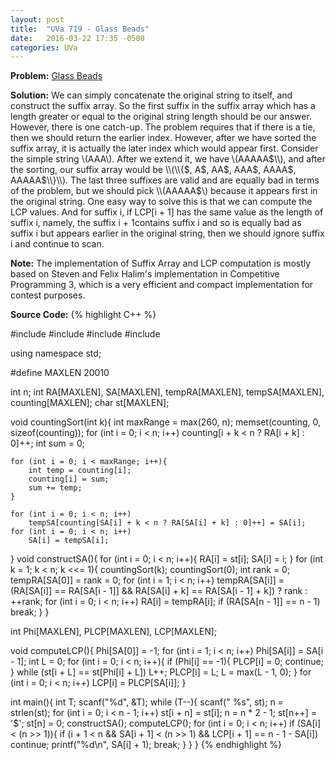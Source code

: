 ```yaml
---
layout: post
title:  "UVa 719 - Glass Beads"
date:   2016-03-22 17:35 -0500
categories: UVa
---
```

**Problem:** [Glass Beads]

**Solution:**
We can simply concatenate the original string to itself, and construct the suffix array. So the first suffix in the 
suffix array which has a length greater or equal to the original string length should be our answer. However, there 
is one catch-up. The problem requires that if there is a tie, then we should return the earlier index.
However, after we have sorted the suffix array, it is actually the later index which would appear first. Consider
the simple string \\(AAA\\). After we extend it, we have \\(AAAAA$\\), and after the sorting, our suffix array would
be \\(\\{$, A$, AA$, AAA$, AAAA$, AAAAA$\\}\\). The last three suffixes are valid and are equally bad in terms of the problem, but we 
should pick \\(AAAAA$\\) because it appears first in the original string. One easy way to solve this is that we can compute 
the LCP values. And for suffix i, if LCP[i + 1] has the same value as the length of suffix i, namely, the suffix i + 1contains 
suffix i and so is equally bad as suffix i
but appears earlier in the original string, then we should ignore suffix i and continue to scan.

**Note:**
The implementation of Suffix Array and LCP computation is mostly based on Steven and Felix Halim's implementation in
Competitive Programming 3, which is a very efficient and compact implementation for contest purposes.

**Source Code:**
{% highlight C++ %}

#include <iostream>
#include <cstdio>
#include <cstring>
#include <algorithm>

using namespace std;

#define MAXLEN 20010

int n;
int RA[MAXLEN], SA[MAXLEN], tempRA[MAXLEN], tempSA[MAXLEN], counting[MAXLEN];
char st[MAXLEN];

void countingSort(int k){
    int maxRange = max(260, n);
    memset(counting, 0, sizeof(counting));
    for (int i = 0; i < n; i++)
        counting[i + k < n ? RA[i + k] : 0]++;
    int sum = 0;

    for (int i = 0; i < maxRange; i++){
        int temp = counting[i];
        counting[i] = sum;
        sum += temp;
    }
        
    for (int i = 0; i < n; i++)
        tempSA[counting[SA[i] + k < n ? RA[SA[i] + k] : 0]++] = SA[i];
    for (int i = 0; i < n; i++)
        SA[i] = tempSA[i];
}
void constructSA(){
    for (int i = 0; i < n; i++){
        RA[i] = st[i];
        SA[i] = i;
    }
    for (int k = 1; k < n; k <<= 1){
        countingSort(k);
        countingSort(0);
        int rank = 0;
        tempRA[SA[0]] = rank = 0;
        for (int i = 1; i < n; i++)
            tempRA[SA[i]] = (RA[SA[i]] == RA[SA[i - 1]] && RA[SA[i] + k] == RA[SA[i - 1] + k]) ? rank : ++rank;
        for (int i = 0; i < n; i++)
            RA[i] = tempRA[i];
        if (RA[SA[n - 1]] == n - 1)
            break;
    }
}

int Phi[MAXLEN], PLCP[MAXLEN], LCP[MAXLEN];

void computeLCP(){
    Phi[SA[0]] = -1;
    for (int i = 1; i < n; i++)
        Phi[SA[i]] = SA[i - 1];
    int L = 0;
    for (int i = 0; i < n; i++){
        if (Phi[i] == -1){
            PLCP[i] = 0;
            continue;
        }
        while (st[i + L] == st[Phi[i] + L])
            L++;
        PLCP[i] = L;
        L = max(L - 1, 0);
    }
    for (int i = 0; i < n; i++)
        LCP[i] = PLCP[SA[i]];
}

int main(){
    int T;
    scanf("%d", &T);
    while (T--){
        scanf(" %s", st);
        n = strlen(st);
        for (int i = 0; i < n - 1; i++)
            st[i + n] = st[i];
        n = n * 2 - 1;
        st[n++] = '$';
        st[n] = 0;
        constructSA();
        computeLCP();
        for (int i = 0; i < n; i++)
            if (SA[i] < (n >> 1)){
                if (i + 1 < n && SA[i + 1] < (n >> 1) && LCP[i + 1] == n - 1 - SA[i])
                    continue;
                printf("%d\n", SA[i] + 1);
                break;
            }
    }
}
{% endhighlight %}

[Glass Beads]: https://uva.onlinejudge.org/index.php?option=com_onlinejudge&Itemid=8&category=24&page=show_problem&problem=660
